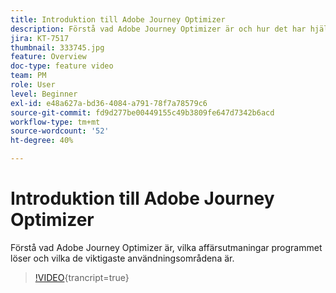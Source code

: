 ```yaml
---
title: Introduktion till Adobe Journey Optimizer
description: Förstå vad Adobe Journey Optimizer är och hur det har hjälpt varumärken i olika branscher att öka avkastningen och övervinna viktiga marknadsföringsutmaningar.
jira: KT-7517
thumbnail: 333745.jpg
feature: Overview
doc-type: feature video
team: PM
role: User
level: Beginner
exl-id: e48a627a-bd36-4084-a791-78f7a78579c6
source-git-commit: fd9d277be00449155c49b3809fe647d7342b6acd
workflow-type: tm+mt
source-wordcount: '52'
ht-degree: 40%

---
```


# Introduktion till Adobe Journey Optimizer

Förstå vad Adobe Journey Optimizer är, vilka affärsutmaningar programmet löser och vilka de viktigaste användningsområdena är.

>[!VIDEO](https://video.tv.adobe.com/v/333745?quality=12&learn=on){trancript=true}

  <br>
